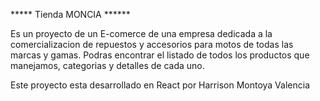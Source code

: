 ***** Tienda MONCIA ******

Es un proyecto de un E-comerce de una empresa dedicada a la comercializacion 
de repuestos y accesorios para motos de todas las marcas y gamas. Podras encontrar el listado 
de todos los productos que manejamos, categorias y detalles de cada uno.

Este proyecto esta desarrollado en React por Harrison Montoya Valencia


